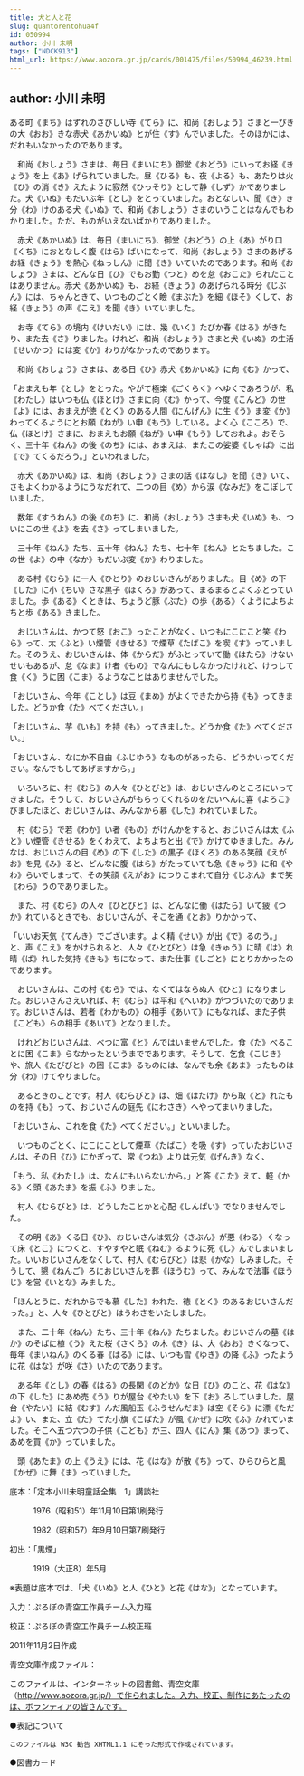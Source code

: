 ```yaml
---
title: 犬と人と花
slug: quantorentohua4f
id: 050994
author: 小川 未明
tags: ["NDCK913"]
html_url: https://www.aozora.gr.jp/cards/001475/files/50994_46239.html
---
```


## author: 小川 未明

ある町《まち》はずれのさびしい寺《てら》に、和尚《おしょう》さまと一ぴきの大《おお》きな赤犬《あかいぬ》とが住《す》んでいました。そのほかには、だれもいなかったのであります。

　和尚《おしょう》さまは、毎日《まいにち》御堂《おどう》にいってお経《きょう》を上《あ》げられていました。昼《ひる》も、夜《よる》も、あたりは火《ひ》の消《き》えたように寂然《ひっそり》として静《しず》かでありました。犬《いぬ》もだいぶ年《とし》をとっていました。おとなしい、聞《き》き分《わ》けのある犬《いぬ》で、和尚《おしょう》さまのいうことはなんでもわかりました。ただ、ものがいえないばかりでありました。

　赤犬《あかいぬ》は、毎日《まいにち》、御堂《おどう》の上《あ》がり口《くち》におとなしく腹《はら》ばいになって、和尚《おしょう》さまのあげるお経《きょう》を熱心《ねっしん》に聞《き》いていたのであります。和尚《おしょう》さまは、どんな日《ひ》でもお勤《つと》めを怠《おこた》られたことはありません。赤犬《あかいぬ》も、お経《きょう》のあげられる時分《じぶん》には、ちゃんときて、いつものごとく瞼《まぶた》を細《ほそ》くして、お経《きょう》の声《こえ》を聞《き》いていました。

　お寺《てら》の境内《けいだい》には、幾《いく》たびか春《はる》がきたり、また去《さ》りました。けれど、和尚《おしょう》さまと犬《いぬ》の生活《せいかつ》には変《か》わりがなかったのであります。

　和尚《おしょう》さまは、ある日《ひ》赤犬《あかいぬ》に向《む》かって、

「おまえも年《とし》をとった。やがて極楽《ごくらく》へゆくであろうが、私《わたし》はいつも仏《ほとけ》さまに向《む》かって、今度《こんど》の世《よ》には、おまえが徳《とく》のある人間《にんげん》に生《う》ま変《か》わってくるようにとお願《ねが》い申《もう》している。よく心《こころ》で、仏《ほとけ》さまに、おまえもお願《ねが》い申《もう》しておれよ。おそらく、三十年《ねん》の後《のち》には、おまえは、またこの娑婆《しゃば》に出《で》てくるだろう。」といわれました。

　赤犬《あかいぬ》は、和尚《おしょう》さまの話《はなし》を聞《き》いて、さもよくわかるようにうなだれて、二つの目《め》から涙《なみだ》をこぼしていました。

　数年《すうねん》の後《のち》に、和尚《おしょう》さまも犬《いぬ》も、ついにこの世《よ》を去《さ》ってしまいました。

　三十年《ねん》たち、五十年《ねん》たち、七十年《ねん》とたちました。この世《よ》の中《なか》もだいぶ変《か》わりました。

　ある村《むら》に一人《ひとり》のおじいさんがありました。目《め》の下《した》に小《ちい》さな黒子《ほくろ》があって、まるまるとよくふとっていました。歩《ある》くときは、ちょうど豚《ぶた》の歩《ある》くようによちよちと歩《ある》きました。

　おじいさんは、かつて怒《おこ》ったことがなく、いつもにこにこと笑《わら》って、太《ふと》い煙管《きせる》で煙草《たばこ》を喫《す》っていました。そのうえ、おじいさんは、体《からだ》がふとっていて働《はたら》けないせいもあるが、怠《なま》け者《もの》でなんにもしなかったけれど、けっして食《く》うに困《こま》るようなことはありませんでした。

「おじいさん、今年《ことし》は豆《まめ》がよくできたから持《も》ってきました。どうか食《た》べてください。」

「おじいさん、芋《いも》を持《も》ってきました。どうか食《た》べてください。」

「おじいさん、なにか不自由《ふじゆう》なものがあったら、どうかいってください。なんでもしてあげますから。」

　いろいろに、村《むら》の人々《ひとびと》は、おじいさんのところにいってきました。そうして、おじいさんがもらってくれるのをたいへんに喜《よろこ》びましたほど、おじいさんは、みんなから慕《した》われていました。

　村《むら》で若《わか》い者《もの》がけんかをすると、おじいさんは太《ふと》い煙管《きせる》をくわえて、よちよちと出《で》かけてゆきました。みんなは、おじいさんの目《め》の下《した》の黒子《ほくろ》のある笑顔《えがお》を見《み》ると、どんなに腹《はら》がたっていても急《きゅう》に和《やわ》らいでしまって、その笑顔《えがお》につりこまれて自分《じぶん》まで笑《わら》うのでありました。

　また、村《むら》の人々《ひとびと》は、どんなに働《はたら》いて疲《つか》れているときでも、おじいさんが、そこを通《とお》りかかって、

「いいお天気《てんき》でございます。よく精《せい》が出《で》るのう。」と、声《こえ》をかけられると、人々《ひとびと》は急《きゅう》に晴《は》れ晴《ば》れした気持《きも》ちになって、また仕事《しごと》にとりかかったのであります。

　おじいさんは、この村《むら》では、なくてはならぬ人《ひと》になりました。おじいさんさえいれば、村《むら》は平和《へいわ》がつづいたのであります。おじいさんは、若者《わかもの》の相手《あいて》にもなれば、また子供《こども》らの相手《あいて》となりました。

　けれどおじいさんは、べつに富《と》んではいませんでした。食《た》べることに困《こま》らなかったというまでであります。そうして、乞食《こじき》や、旅人《たびびと》の困《こま》るものには、なんでも余《あま》ったものは分《わ》けてやりました。

　あるときのことです。村人《むらびと》は、畑《はたけ》から取《と》れたものを持《も》って、おじいさんの庭先《にわさき》へやってまいりました。

「おじいさん、これを食《た》べてください。」といいました。

　いつものごとく、にこにことして煙草《たばこ》を吸《す》っていたおじいさんは、その日《ひ》にかぎって、常《つね》よりは元気《げんき》なく、

「もう、私《わたし》は、なんにもいらないから。」と答《こた》えて、軽《かる》く頭《あたま》を振《ふ》りました。

　村人《むらびと》は、どうしたことかと心配《しんぱい》でなりませんでした。

　その明《あ》くる日《ひ》、おじいさんは気分《きぶん》が悪《わる》くなって床《とこ》につくと、すやすやと眠《ねむ》るように死《し》んでしまいました。いいおじいさんをなくして、村人《むらびと》は悲《かな》しみました。そうして、懇《ねんご》ろにおじいさんを葬《ほうむ》って、みんなで法事《ほうじ》を営《いとな》みました。

「ほんとうに、だれからでも慕《した》われた、徳《とく》のあるおじいさんだった。」と、人々《ひとびと》はうわさをいたしました。

　また、二十年《ねん》たち、三十年《ねん》たちました。おじいさんの墓《はか》のそばに植《う》えた桜《さくら》の木《き》は、大《おお》きくなって、毎年《まいねん》のくる春《はる》には、いつも雪《ゆき》の降《ふ》ったように花《はな》が咲《さ》いたのであります。

　ある年《とし》の春《はる》の長閑《のどか》な日《ひ》のこと、花《はな》の下《した》にあめ売《う》りが屋台《やたい》を下《お》ろしていました。屋台《やたい》に結《むす》んだ風船玉《ふうせんだま》は空《そら》に漂《ただよ》い、また、立《た》てた小旗《こばた》が風《かぜ》に吹《ふ》かれていました。そこへ五つ六つの子供《こども》が三、四人《にん》集《あつ》まって、あめを買《か》っていました。

　頭《あたま》の上《うえ》には、花《はな》が散《ち》って、ひらひらと風《かぜ》に舞《ま》っていました。













底本：「定本小川未明童話全集　1」講談社

　　　1976（昭和51）年11月10日第1刷発行

　　　1982（昭和57）年9月10日第7刷発行

初出：「黒煙」

　　　1919（大正8）年5月

※表題は底本では、「犬《いぬ》と人《ひと》と花《はな》」となっています。

入力：ぷろぼの青空工作員チーム入力班

校正：ぷろぼの青空工作員チーム校正班

2011年11月2日作成

青空文庫作成ファイル：

このファイルは、インターネットの図書館、青空文庫（http://www.aozora.gr.jp/）で作られました。入力、校正、制作にあたったのは、ボランティアの皆さんです。











●表記について


	このファイルは W3C 勧告 XHTML1.1 にそった形式で作成されています。







●図書カード